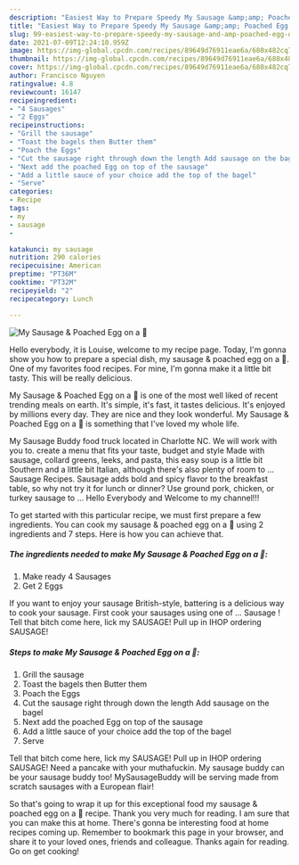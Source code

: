 ```yaml
---
description: "Easiest Way to Prepare Speedy My Sausage &amp;amp; Poached Egg on a 🥯"
title: "Easiest Way to Prepare Speedy My Sausage &amp;amp; Poached Egg on a 🥯"
slug: 99-easiest-way-to-prepare-speedy-my-sausage-and-amp-poached-egg-on-a
date: 2021-07-09T12:24:10.959Z
image: https://img-global.cpcdn.com/recipes/89649d76911eae6a/680x482cq70/my-sausage-poached-egg-on-a-recipe-main-photo.jpg
thumbnail: https://img-global.cpcdn.com/recipes/89649d76911eae6a/680x482cq70/my-sausage-poached-egg-on-a-recipe-main-photo.jpg
cover: https://img-global.cpcdn.com/recipes/89649d76911eae6a/680x482cq70/my-sausage-poached-egg-on-a-recipe-main-photo.jpg
author: Francisco Nguyen
ratingvalue: 4.8
reviewcount: 16147
recipeingredient:
- "4 Sausages"
- "2 Eggs"
recipeinstructions:
- "Grill the sausage"
- "Toast the bagels then Butter them"
- "Poach the Eggs"
- "Cut the sausage right through down the length Add sausage on the bagel"
- "Next add the poached Egg on top of the sausage"
- "Add a little sauce of your choice add the top of the bagel"
- "Serve"
categories:
- Recipe
tags:
- my
- sausage
- 

katakunci: my sausage  
nutrition: 290 calories
recipecuisine: American
preptime: "PT36M"
cooktime: "PT32M"
recipeyield: "2"
recipecategory: Lunch

---
```



![My Sausage &amp; Poached Egg on a 🥯](https://img-global.cpcdn.com/recipes/89649d76911eae6a/680x482cq70/my-sausage-poached-egg-on-a-recipe-main-photo.jpg)

Hello everybody, it is Louise, welcome to my recipe page. Today, I'm gonna show you how to prepare a special dish, my sausage &amp; poached egg on a 🥯. One of my favorites food recipes. For mine, I'm gonna make it a little bit tasty. This will be really delicious.

My Sausage &amp; Poached Egg on a 🥯 is one of the most well liked of recent trending meals on earth. It's simple, it's fast, it tastes delicious. It's enjoyed by millions every day. They are nice and they look wonderful. My Sausage &amp; Poached Egg on a 🥯 is something that I've loved my whole life.

My Sausage Buddy food truck located in Charlotte NC. We will work with you to. create a menu that fits your taste, budget and style Made with sausage, collard greens, leeks, and pasta, this easy soup is a little bit Southern and a little bit Italian, although there&#39;s also plenty of room to … Sausage Recipes. Sausage adds bold and spicy flavor to the breakfast table, so why not try it for lunch or dinner? Use ground pork, chicken, or turkey sausage to … Hello Everybody and Welcome to my channel!!!


To get started with this particular recipe, we must first prepare a few ingredients. You can cook my sausage &amp; poached egg on a 🥯 using 2 ingredients and 7 steps. Here is how you can achieve that.

<!--inarticleads1-->

##### The ingredients needed to make My Sausage &amp; Poached Egg on a 🥯:

1. Make ready 4 Sausages
1. Get 2 Eggs


If you want to enjoy your sausage British-style, battering is a delicious way to cook your sausage. First cook your sausages using one of … Sausage ! Tell that bitch come here, lick my SAUSAGE! Pull up in IHOP ordering SAUSAGE! 

<!--inarticleads2-->

##### Steps to make My Sausage &amp; Poached Egg on a 🥯:

1. Grill the sausage
1. Toast the bagels then Butter them
1. Poach the Eggs
1. Cut the sausage right through down the length Add sausage on the bagel
1. Next add the poached Egg on top of the sausage
1. Add a little sauce of your choice add the top of the bagel
1. Serve


Tell that bitch come here, lick my SAUSAGE! Pull up in IHOP ordering SAUSAGE! Need a pancake with your muthafuckin. My sausage buddy can be your sausage buddy too! MySausageBuddy will be serving made from scratch sausages with a European flair! 

So that's going to wrap it up for this exceptional food my sausage &amp; poached egg on a 🥯 recipe. Thank you very much for reading. I am sure that you can make this at home. There's gonna be interesting food at home recipes coming up. Remember to bookmark this page in your browser, and share it to your loved ones, friends and colleague. Thanks again for reading. Go on get cooking!
